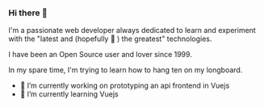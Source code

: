 ### Hi there 👋

I'm a passionate web developer always dedicated to learn and experiment with the "latest and (hopefully :pray: ) the greatest" technologies.

I have been an Open Source user and lover since 1999.

In my spare time, I'm trying to learn how to hang ten on my longboard.

<!--
**Fabio-Ottaviani-Dev/Fabio-Ottaviani-Dev** is a ✨ _special_ ✨ repository because its `README.md` (this file) appears on your GitHub profile.

Here are some ideas to get you started:
-->

- 🔭 I’m currently working on prototyping an api frontend in Vuejs
- 🌱 I’m currently learning Vuejs

<!--
- 👯 I’m looking to collaborate on ...
- 🤔 I’m looking for help with ...
- 💬 Ask me about ...
- 📫 How to reach me: ...
- 😄 Pronouns: ...
- ⚡ Fun fact: ...
-->

